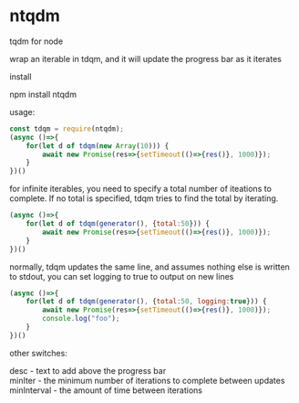 # ntqdm

tqdm for node

wrap an iterable in tdqm, and it will update the progress bar as it iterates

install

npm install ntqdm


usage:

```javascript
const tdqm = require(ntqdm);
(async ()=>{
    for(let d of tdqm(new Array(10))) {
        await new Promise(res=>{setTimeout(()=>{res()}, 1000)});
    }
})() 

```


for infinite iterables, you need to specify a total number of iteations to complete. If no total is specified, tdqm tries to find the total by iterating.

```javascript
(async ()=>{
    for(let d of tdqm(generator(), {total:50})) {
        await new Promise(res=>{setTimeout(()=>{res()}, 1000)});
    }
})() 
```

normally, tdqm updates the same line, and assumes nothing else is written to stdout, you can set logging to true to output on new lines

```javascript
(async ()=>{
    for(let d of tdqm(generator(), {total:50, logging:true})) {
        await new Promise(res=>{setTimeout(()=>{res()}, 1000)});
        console.log("foo");
    }
})() 
```

other switches:

desc - text to add above the progress bar  
minIter - the minimum number of iterations to complete between updates
minInterval - the amount of time between iterations


